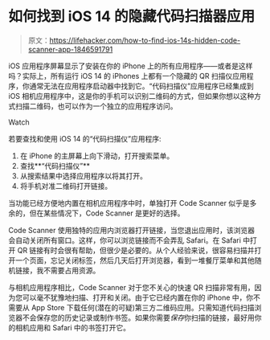 # 如何找到 iOS 14 的隐藏代码扫描器应用

> 原文：<https://lifehacker.com/how-to-find-ios-14s-hidden-code-scanner-app-1846591791>

iOS 应用程序屏幕显示了安装在你的 iPhone 上的所有应用程序——或者是这样吗？实际上，所有运行 iOS 14 的 iPhones 上都有一个隐藏的 QR 扫描仪应用程序，你通常无法在应用程序启动器中找到它。“代码扫描仪”应用程序已经集成到 iOS 相机应用程序中，这是你的手机可以识别二维码的方式，但如果你想以这种方式扫描二维码，也可以作为一个独立的应用程序访问。

Watch

若要查找和使用 iOS 14 的“代码扫描仪”应用程序:

1.  在 iPhone 的主屏幕上向下滑动，打开搜索菜单。
2.  查找**“代码扫描仪”**
3.  从搜索结果中选择应用程序以将其打开。
4.  将手机对准二维码打开链接。

当功能已经方便地内置在相机应用程序中时，单独打开 Code Scanner 似乎是多余的，但在某些情况下，Code Scanner 是更好的选择。

Code Scanner 使用独特的应用内浏览器打开链接，当您退出应用时，该浏览器会自动关闭所有窗口。这样，你可以浏览链接而不会弄乱 Safari。在 Safari 中打开 QR 链接有时会很有帮助，但很少是必要的。从个人经验来说，很容易扫描并打开一个页面，忘记关闭标签，然后几天后打开浏览器，看到一堆餐厅菜单和其他随机链接，我不需要占用资源。

与相机应用程序相比，Code Scanner 对于您不关心的快速 QR 扫描非常有用，因为您可以毫不犹豫地扫描、打开和关闭。由于它已经内置在你的 iPhone 中，你不需要从 App Store 下载任何(潜在的可疑)第三方二维码应用。只需知道代码扫描浏览器不会保存您的历史记录或制作书签。如果你需要*保存*你扫描的链接，最好用你的相机应用和 Safari 中的书签打开它。